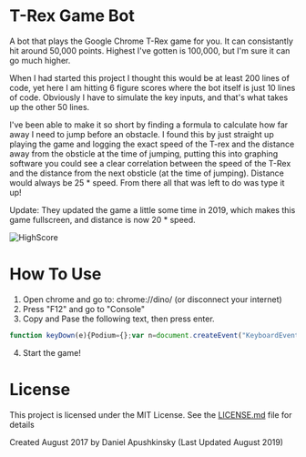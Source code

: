 # T-Rex Game Bot
A bot that plays the Google Chrome T-Rex game for you. It can consistantly hit around 50,000 points. Highest I've gotten is 100,000, but I'm sure it can go much higher.

When I had started this project I thought this would be at least 200 lines of code, yet here I am hitting 6 figure scores where the bot itself is just 10 lines of code. Obviously I have to simulate the key inputs, and that's what takes up the other 50 lines.

I've been able to make it so short by finding a formula to calculate how far away I need to jump before an obstacle. I found this by just straight up playing the game and logging the exact speed of the T-rex and the distance away from the obsticle at the time of jumping, putting this into graphing software you could see a clear correlation between the speed of the T-Rex and the distance from the next obsticle (at the time of jumping). Distance would always be 25 * speed. From there all that was left to do was type it up!

Update: They updated the game a little some time in 2019, which makes this game fullscreen, and distance is now 20 * speed.


![HighScore](https://i.imgur.com/uAlZzuq.png)



# How To Use

1. Open chrome and go to: chrome://dino/ (or disconnect your internet)
2. Press "F12" and go to "Console"
3. Copy and Pase the following text, then press enter.
```js
function keyDown(e){Podium={};var n=document.createEvent("KeyboardEvent");Object.defineProperty(n,"keyCode",{get:function(){return this.keyCodeVal}}),n.initKeyboardEvent?n.initKeyboardEvent("keydown",!0,!0,document.defaultView,e,e,"","",!1,""):n.initKeyEvent("keydown",!0,!0,document.defaultView,!1,!1,!1,!1,e,0),n.keyCodeVal=e,document.body.dispatchEvent(n)}function keyUp(e){Podium={};var n=document.createEvent("KeyboardEvent");Object.defineProperty(n,"keyCode",{get:function(){return this.keyCodeVal}}),n.initKeyboardEvent?n.initKeyboardEvent("keyup",!0,!0,document.defaultView,e,e,"","",!1,""):n.initKeyEvent("keyup",!0,!0,document.defaultView,!1,!1,!1,!1,e,0),n.keyCodeVal=e,document.body.dispatchEvent(n)}setInterval(function(){Runner.instance_.horizon.obstacles.length>0&&(Runner.instance_.horizon.obstacles[0].xPos<20*Runner.instance_.currentSpeed-Runner.instance_.horizon.obstacles[0].width/2&&Runner.instance_.horizon.obstacles[0].yPos>75&&(keyUp(40),keyDown(38)),Runner.instance_.horizon.obstacles[0].xPos<20*Runner.instance_.currentSpeed-Runner.instance_.horizon.obstacles[0].width/2&&Runner.instance_.horizon.obstacles[0].yPos<=75&&keyDown(40))},5);
```
4. Start the game!


# License

This project is licensed under the MIT License. See the [LICENSE.md](LICENSE.md) file for details

Created August 2017 by Daniel Apushkinsky (Last Updated August 2019)
